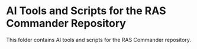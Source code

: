 # AI Tools and Scripts for the RAS Commander Repository

This folder contains AI tools and scripts for the RAS Commander repository.
